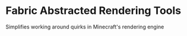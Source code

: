 # Fabric Abstracted Rendering Tools

Simplifies working around quirks in Minecraft's rendering engine